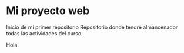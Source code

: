 # Mi proyecto web
Inicio de mi primer repositorio
Repositorio donde tendré almancenador todas las actividades del curso.

Hola.

